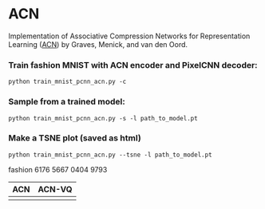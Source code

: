 # ACN

Implementation of Associative Compression Networks for Representation Learning ([ACN](https://arxiv.org/abs/1804.02476)) by Graves, Menick, and van den Oord.

### Train fashion MNIST with ACN encoder and PixelCNN decoder:  
```
python train_mnist_pcnn_acn.py -c
```
 
### Sample from a trained model:   
```
python train_mnist_pcnn_acn.py -s -l path_to_model.pt
```

### Make a TSNE plot (saved as html)
```
python train_mnist_pcnn_acn.py --tsne -l path_to_model.pt
```
fashion
6176
5667
0404
9793


| ACN | ACN-VQ | 
| --- | --- |
| [](results/mnist_acn/mnist_acn_validation_01_0024000000ex_batch_rec_neighbors_valid_006176_plt.png) | [](mnist_acnvq/mnist_acn_vq_vq_00_0024600000ex_batch_rec_neighbors_valid_006176_plt.png) |   

